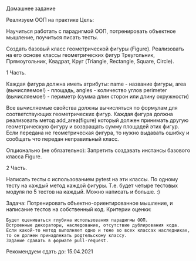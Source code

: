 Домашнее задание

Реализуем ООП на практике
Цель:

Научиться работать с парадигмой ООП, потренировать объектное мышление, поучиться писать тесты.

Создать базовый класс геометрической фигуры (Figure). Реализовать на его основе классы геометрических фигур
Треугольник, Прямоугольник, Квадрат, Круг (Triangle, Rectangle, Square, Circle).

1 Часть.

Каждая фигура должна иметь атрибуты: 
name - название фигуры, area (вычисляемое!) - площадь, angles - количество углов 
perimeter (вычисляемое!) - периметр (сумма длин сторон или длину окружности)

Все вычисляемые свойства должны вычисляться по формулам для соответствующих геометрических фигур.
Каждая фигура должна реализовать метод add_area(figure) который должен принимать другую геометрическую фигуру
и возвращать сумму площадей этих фигур. Если передана не геометрическая фигура,
то нужно выдавать ошибку и сообщать что передан неправильный класс.

Опционально (не обязательно): Запретить создавать инстансы базового класса Figure.

2 Часть.

Написать тесты с использованием pytest на эти классы. По одному тесту на каждый метод каждой фигуры. 
Т.е. будет четыре тестовых модуля по 5 тестов на каждый. Можно написать и больше. :)

Задача: Потренировать объектно-ориентированное мышление, и написание тестов на собственный код.
Критерии оценки:

    Будет оцениваться глубина использования парадигмы ООП.
    Встроенные декораторы, наследование, отсутствие дублирования кода.
    Если какой-то метод выполняет одно и тоже во всех классах наследниках, 
    то он должен принадлежать родтельскому классу.
    Задание сдавать в формате pull-request.

Рекомендуем сдать до: 15.04.2021